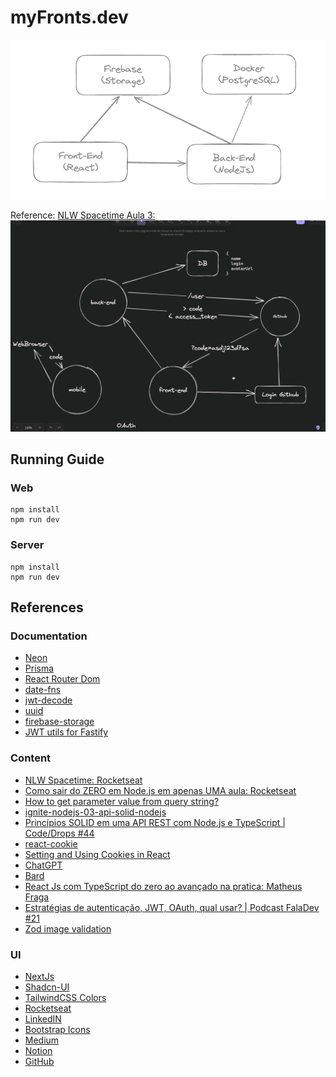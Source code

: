# myFronts.dev

![techs-diagram](./.github/techs-diagram.png)

Reference: [NLW Spacetime Aula 3:](https://github.com/rocketseat-education/nlw-12-spacetime-ignite)
![github-oauth](./.github/github-oauth.png)

## Running Guide

### Web
```
npm install
npm run dev
```


### Server
```
npm install
npm run dev
```


## References

### Documentation
- [Neon](https://neon.tech/docs/introduction)
- [Prisma](https://www.prisma.io/docs)
- [React Router Dom](https://reactrouter.com/)
- [date-fns](https://date-fns.org/)
- [jwt-decode](https://github.com/auth0/jwt-decode)
- [uuid](https://github.com/uuidjs/uuid)
- [firebase-storage](https://firebase.google.com/docs/storage?hl=pt-br)
- [JWT utils for Fastify](https://github.com/fastify/fastify-jwt)

### Content
- [NLW Spacetime: Rocketseat](https://github.com/rocketseat-education/nlw-12-spacetime-ignite)
- [Como sair do ZERO em Node.js em apenas UMA aula: Rocketseat](https://www.youtube.com/watch?v=hHM-hr9q4mo)
- [How to get parameter value from query string?](https://stackoverflow.com/questions/35352638/how-to-get-parameter-value-from-query-string)
- [ignite-nodejs-03-api-solid-nodejs](https://github.com/rocketseat-education/ignite-nodejs-03-api-solid-nodejs)
- [Princípios SOLID em uma API REST com Node.js e TypeScript | Code/Drops #44](https://www.youtube.com/watch?v=vAV4Vy4jfkc)
- [react-cookie](https://github.com/bendotcodes/cookies/tree/main/packages/react-cookie)
- [Setting and Using Cookies in React](https://clerk.com/blog/setting-and-using-cookies-in-react?utm_source=www.google.com&utm_medium=referral&utm_campaign=none)
- [ChatGPT](https://chat.openai.com/)
- [Bard](https://bard.google.com/)
- [React Js com TypeScript do zero ao avançado na pratica: Matheus Fraga](https://www.udemy.com/course/react-js-typescript/)
- [Estratégias de autenticação, JWT, OAuth, qual usar? | Podcast FalaDev #21](https://www.youtube.com/watch?v=mZrt5R9eZzM)
- [Zod image validation](https://gist.github.com/AndersonNascimentoDosSantos/b3b8f760f3a431fe9e0ee440f5b0e2d4)

### UI
- [NextJs](https://nextjs.org/)
- [Shadcn-UI](https://ui.shadcn.com/)
- [TailwindCSS Colors](https://tailwindcss.com/docs/customizing-colors)
- [Rocketseat](https://rocketseat.com.br)
- [LinkedIN](https://rocketseat.com.br)
- [Bootstrap Icons](https://icons.getbootstrap.com/)
- [Medium](https://medium.com/)
- [Notion](https://www.notion.so)
- [GitHub](https://github.com)